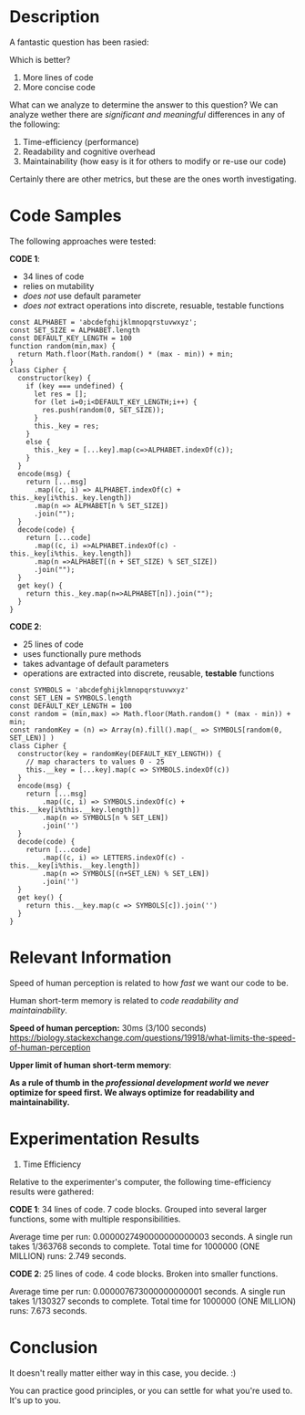 # Description

A fantastic question has been rasied:

Which is better?
1. More lines of code
2. More concise code

What can we analyze to determine the answer to this question? We can analyze wether there are *significant and meaningful* differences in any of the following:

1. Time-efficiency (performance)
2. Readability and cognitive overhead
3. Maintainability (how easy is it for others to modify or re-use our code)

Certainly there are other metrics, but these are the ones worth investigating.

# Code Samples

The following approaches were tested:

**CODE 1**:
 - 34 lines of code
 - relies on mutability
 - *does not* use default parameter
 - *does not* extract operations into discrete, resuable, testable functions
```
const ALPHABET = 'abcdefghijklmnopqrstuvwxyz';
const SET_SIZE = ALPHABET.length
const DEFAULT_KEY_LENGTH = 100
function random(min,max) {
  return Math.floor(Math.random() * (max - min)) + min;
}
class Cipher {
  constructor(key) {
    if (key === undefined) {
      let res = [];
      for (let i=0;i<DEFAULT_KEY_LENGTH;i++) {
        res.push(random(0, SET_SIZE));
      }
      this._key = res;
    }
    else {
      this._key = [...key].map(c=>ALPHABET.indexOf(c));
    }
  }
  encode(msg) {
    return [...msg]
      .map((c, i) => ALPHABET.indexOf(c) + this._key[i%this._key.length])
      .map(n => ALPHABET[n % SET_SIZE])
      .join("");
  }
  decode(code) {
    return [...code]
      .map((c, i) =>ALPHABET.indexOf(c) - this._key[i%this._key.length])
      .map(n =>ALPHABET[(n + SET_SIZE) % SET_SIZE])
      .join("");
  }
  get key() {
    return this._key.map(n=>ALPHABET[n]).join("");
  }
}
```

**CODE 2**:
- 25 lines of code
- uses functionally pure methods
- takes advantage of default parameters
- operations are extracted into discrete, reusable, **testable** functions
```
const SYMBOLS = 'abcdefghijklmnopqrstuvwxyz'
const SET_LEN = SYMBOLS.length
const DEFAULT_KEY_LENGTH = 100
const random = (min,max) => Math.floor(Math.random() * (max - min)) + min;
const randomKey = (n) => Array(n).fill().map(_ => SYMBOLS[random(0, SET_LEN)] )
class Cipher {
  constructor(key = randomKey(DEFAULT_KEY_LENGTH)) {
    // map characters to values 0 - 25
    this.__key = [...key].map(c => SYMBOLS.indexOf(c))
  }
  encode(msg) {
    return [...msg]
        .map((c, i) => SYMBOLS.indexOf(c) + this.__key[i%this.__key.length])
        .map(n => SYMBOLS[n % SET_LEN])
        .join('')
  }
  decode(code) {
    return [...code]
        .map((c, i) => LETTERS.indexOf(c) - this.__key[i%this.__key.length])
        .map(n => SYMBOLS[(n+SET_LEN) % SET_LEN])
        .join('')
  }
  get key() {
    return this.__key.map(c => SYMBOLS[c]).join('')
  }
}
```

# Relevant Information

Speed of human perception is related to how *fast* we want our code to be.

Human short-term memory is related to *code readability and maintainability*.

**Speed of human perception:** 30ms (3/100 seconds)
https://biology.stackexchange.com/questions/19918/what-limits-the-speed-of-human-perception

**Upper limit of human short-term memory**:


**As a rule of thumb in the _professional development world_ we _never_ optimize for speed first. We always optimize for readability and maintainability.**

# Experimentation Results

1. Time Efficiency

Relative to the experimenter's computer, the following time-efficiency results were gathered:

**CODE 1**:
34 lines of code.
7 code blocks.
Grouped into several larger functions, some with multiple responsibilities.

Average time per run: 0.0000027490000000000003  seconds.
A single run takes 1/363768 seconds to complete.
Total time for 1000000 (ONE MILLION) runs: 2.749  seconds.

**CODE 2**:
25 lines of code.
4 code blocks.
Broken into smaller functions.

Average time per run: 0.000007673000000000001  seconds.
A single run takes 1/130327 seconds to complete.
Total time for 1000000 (ONE MILLION) runs: 7.673  seconds.

# Conclusion

It doesn't really matter either way in this case, you decide. :)

You can practice good principles, or you can settle for what you're used to. It's up to you.